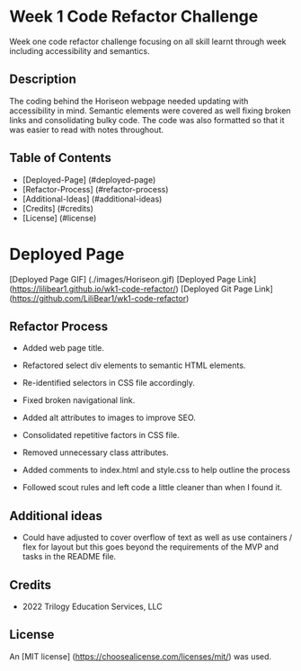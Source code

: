 # Week 1 Code Refactor Challenge
Week one code refactor challenge focusing on all skill learnt through week including accessibility and semantics.


## Description
The coding behind the Horiseon webpage needed updating with accessibility in mind. Semantic elements were covered as well fixing broken links and consolidating bulky code. The code was also formatted so that it was easier to read with notes throughout.


## Table of Contents

* [Deployed-Page] (#deployed-page)
* [Refactor-Process] (#refactor-process)
* [Additional-Ideas] (#additional-ideas)
* [Credits] (#credits)
* [License] (#license)

# Deployed Page

[Deployed Page GIF] (./images/Horiseon.gif)
[Deployed Page Link] (https://lilibear1.github.io/wk1-code-refactor/)
[Deployed Git Page Link] (https://github.com/LiliBear1/wk1-code-refactor) 

## Refactor Process

* Added web page title.

* Refactored select div elements to semantic HTML elements.

* Re-identified selectors in CSS file accordingly.

* Fixed broken navigational link.

* Added alt attributes to images to improve SEO.

* Consolidated repetitive factors in CSS file.

* Removed unnecessary class attributes.

* Added comments to index.html and style.css to help outline the process

* Followed scout rules and left code a little cleaner than when I found it.

## Additional ideas

* Could have adjusted to cover overflow of text as well as use containers / flex for layout but this goes beyond the requirements of the MVP and tasks in the README file.

## Credits 
* 2022 Trilogy Education Services, LLC

## License

An [MIT license] (https://choosealicense.com/licenses/mit/) was used.